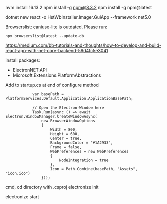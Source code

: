 ﻿nvm install 16.13.2
npm install -g npm@8.3.2
npm install -g npm@latest

dotnet new react -o HstWbInstaller.Imager.GuiApp --framework net5.0

Browserslist: caniuse-lite is outdated. Please run:
```
npx browserslist@latest --update-db
```

https://medium.com/bb-tutorials-and-thoughts/how-to-develop-and-build-react-app-with-net-core-backend-59d4fc5e3041

install packages:
- ElectronNET.API
- Microsoft.Extensions.PlatformAbstractions

Add to startup.cs at end of configure method
```
            var basePath = PlatformServices.Default.Application.ApplicationBasePath;

            // Open the Electron-Window here
            Task.Run(async () => await Electron.WindowManager.CreateWindowAsync(
                new BrowserWindowOptions
                {
                    Width = 800,
                    Height = 600,
                    Center = true,
                    BackgroundColor = "#1A2933",
                    Frame = false,
                    WebPreferences = new WebPreferences
                    {
                        NodeIntegration = true
                    },
                    Icon = Path.Combine(basePath, "Assets", "icon.ico")
                }));
```


cmd, cd directory with .csproj
electronize init

electronize start